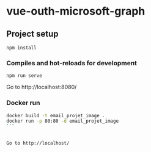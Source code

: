 # vue-outh-microsoft-graph

## Project setup
```
npm install
```

### Compiles and hot-reloads for development
```
npm run serve
```
Go to http://localhost:8080/

### Docker run 

````bash
docker build -t email_projet_image .  
docker run -p 80:80 -d email_projet_image
```


Go to http://localhost/